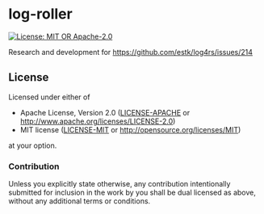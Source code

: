 # log-roller

[![License: MIT OR Apache-2.0](https://img.shields.io/crates/l/clippy.svg)](#license)

Research and development for https://github.com/estk/log4rs/issues/214

## License

Licensed under either of
 * Apache License, Version 2.0 ([LICENSE-APACHE](LICENSE-APACHE) or http://www.apache.org/licenses/LICENSE-2.0)
 * MIT license ([LICENSE-MIT](LICENSE-MIT) or http://opensource.org/licenses/MIT)

at your option.

### Contribution

Unless you explicitly state otherwise, any contribution intentionally submitted
for inclusion in the work by you shall be dual licensed as above, without any
additional terms or conditions.
